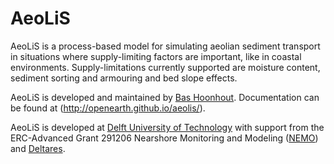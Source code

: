 # AeoLiS
AeoLiS is a process-based model for simulating aeolian sediment transport in situations where supply-limiting factors are important, like in coastal environments. Supply-limitations currently supported are moisture content, sediment sorting and armouring and bed slope effects.

AeoLiS is developed and maintained by [Bas Hoonhout](b.m.hoonhout@tudelft.nl). Documentation can be found at (http://openearth.github.io/aeolis/).

AeoLiS is developed at [Delft University of Technology](http://www.tudelft.nl) with support from the ERC-Advanced Grant 291206 Nearshore Monitoring and Modeling ([NEMO](http://nemo.citg.tudelft.nl>)) and [Deltares](http://www.deltares.nl>).

